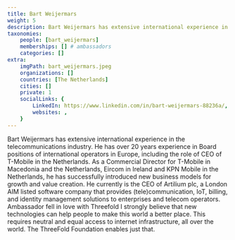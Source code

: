 ```yaml
---
title: Bart Weijermars
weight: 5
description: Bart Weijermars has extensive international experience in the telecommunications industry.
taxonomies:
    people: [bart_weijermars]
    memberships: [] # ambassadors
    categories: []
extra:
    imgPath: bart_weijermars.jpeg
    organizations: []
    countries: [The Netherlands]
    cities: []
    private: 1
    socialLinks: {
        LinkedIn: https://www.linkedin.com/in/bart-weijermars-88236a/,
        websites: ,
    }
---
```


Bart Weijermars has extensive international experience in the telecommunications industry. He has over 20 years experience in Board positions of international operators in Europe, including the role of CEO of T-Mobile in the Netherlands. As a Commercial Director for T-Mobile in Macedonia and the Netherlands, Eircom in Ireland and KPN Mobile in the Netherlands, he has successfully introduced new business models for growth and value creation. He currently is the CEO of Artilium plc, a London AIM listed software company that provides (tele)communication, IoT, billing, and identity management solutions to enterprises and telecom operators. Ambassador fell in love with Threefold I strongly believe that new technologies can help people to make this world a better place. This requires neutral and equal access to internet infrastructure, all over the world. The ThreeFold Foundation enables just that.
